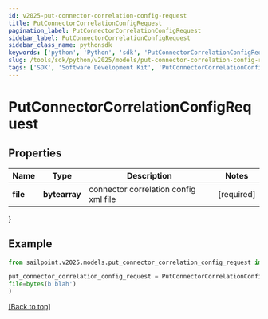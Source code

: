 ```yaml
---
id: v2025-put-connector-correlation-config-request
title: PutConnectorCorrelationConfigRequest
pagination_label: PutConnectorCorrelationConfigRequest
sidebar_label: PutConnectorCorrelationConfigRequest
sidebar_class_name: pythonsdk
keywords: ['python', 'Python', 'sdk', 'PutConnectorCorrelationConfigRequest', 'V2025PutConnectorCorrelationConfigRequest'] 
slug: /tools/sdk/python/v2025/models/put-connector-correlation-config-request
tags: ['SDK', 'Software Development Kit', 'PutConnectorCorrelationConfigRequest', 'V2025PutConnectorCorrelationConfigRequest']
---
```


# PutConnectorCorrelationConfigRequest


## Properties

Name | Type | Description | Notes
------------ | ------------- | ------------- | -------------
**file** | **bytearray** | connector correlation config xml file | [required]
}

## Example

```python
from sailpoint.v2025.models.put_connector_correlation_config_request import PutConnectorCorrelationConfigRequest

put_connector_correlation_config_request = PutConnectorCorrelationConfigRequest(
file=bytes(b'blah')
)

```
[[Back to top]](#) 

